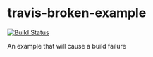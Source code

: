 # travis-broken-example

[![Build Status](https://travis-ci.org/Shinjirow/travis-broken-example.svg?branch=master)](https://travis-ci.org/Shinjirow/travis-broken-example)

An example that will cause a build failure
